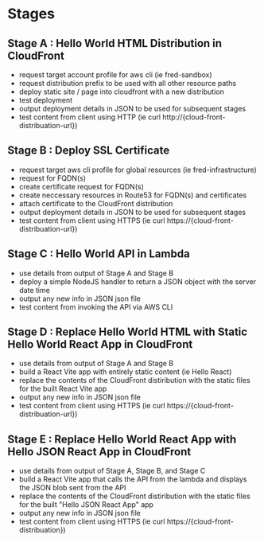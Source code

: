 
# Stages

## Stage A : Hello World HTML Distribution in CloudFront
- request target account profile for aws cli (ie fred-sandbox)
- request distribution prefix to be used with all other resource paths
- deploy static site / page into cloudfront with a new distribution
- test deployment
- output deployment details in JSON to be used for subsequent stages
- test content from client using HTTP (ie curl http://{cloud-front-distribuation-url})

## Stage B : Deploy SSL Certificate
- request target aws cli profile for global resources (ie fred-infrastructure)
- request for FQDN(s)
- create certificate request for FQDN(s)
- create neccessary resources in Route53 for FQDN(s) and certificates
- attach certificate to the CloudFront distribution
- output deployment details in JSON to be used for subsequent stages
- test content from client using HTTPS (ie curl https://{cloud-front-distribuation-url})

## Stage C : Hello World API in Lambda
- use details from output of Stage A and Stage B
- deploy a simple NodeJS handler to return a JSON object with the server date time
- output any new info in JSON json file
- test content from invoking the API via AWS CLI

## Stage D : Replace Hello World HTML with Static Hello World React App in CloudFront 
- use details from output of Stage A and Stage B
- build a React Vite app with entirely static content (ie Hello React)
- replace the contents of the CloudFront distiribution with the static files for the built React Vite app 
- output any new info in JSON json file
- test content from client using HTTPS (ie curl https://{cloud-front-distribuation-url})

## Stage E : Replace Hello World React App with Hello JSON React App in CloudFront 
- use details from output of Stage A, Stage B, and Stage C
- build a React Vite app that calls the API from the lambda and displays the JSON blob sent from the API
- replace the contents of the CloudFront distiribution with the static files for the built "Hello JSON React App" app 
- output any new info in JSON json file
- test content from client using HTTPS (ie curl https://{cloud-front-distribuation})